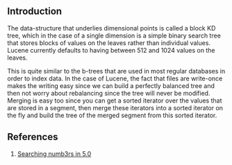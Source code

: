 ## Introduction





The data-structure that underlies dimensional points is called a block KD tree,
which in the case of a single dimension is a simple binary search tree that stores blocks of values on the leaves rather than individual values.
Lucene currently defaults to having between 512 and 1024 values on the leaves.

This is quite similar to the b-trees that are used in most regular databases in order to index data. 
In the case of Lucene, the fact that files are write-once makes the writing easy since we can build a perfectly balanced tree and then not worry about rebalancing since the tree will never be modified.
Merging is easy too since you can get a sorted iterator over the values that are stored in a segment,
then merge these iterators into a sorted iterator on the fly and build the tree of the merged segment from this sorted iterator.



## References

1. [Searching numb3rs in 5.0](https://www.elastic.co/blog/searching-numb3rs-in-5-0)